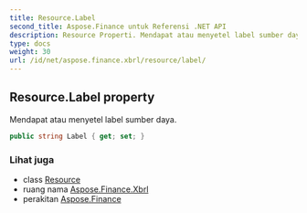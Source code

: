 ```yaml
---
title: Resource.Label
second_title: Aspose.Finance untuk Referensi .NET API
description: Resource Properti. Mendapat atau menyetel label sumber daya.
type: docs
weight: 30
url: /id/net/aspose.finance.xbrl/resource/label/
---
```

## Resource.Label property

Mendapat atau menyetel label sumber daya.

```csharp
public string Label { get; set; }
```

### Lihat juga

* class [Resource](../)
* ruang nama [Aspose.Finance.Xbrl](../../resource/)
* perakitan [Aspose.Finance](../../../)


